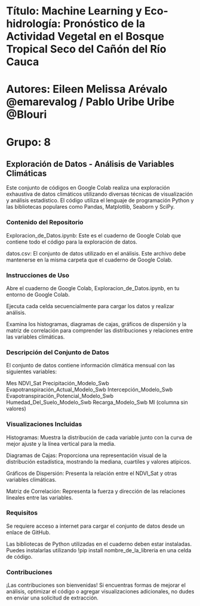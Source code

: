 # Título: Machine Learning y Eco-hidrología: Pronóstico de la Actividad Vegetal en el Bosque Tropical Seco del Cañón del Río Cauca
# Autores: Eileen Melissa Arévalo @emarevalog / Pablo Uribe Uribe @Blouri
# Grupo: 8


## Exploración de Datos - Análisis de Variables Climáticas
Este conjunto de códigos en Google Colab realiza una exploración exhaustiva de datos climáticos utilizando diversas técnicas de visualización y análisis estadístico. El código utiliza el lenguaje de programación Python y las bibliotecas populares como Pandas, Matplotlib, Seaborn y SciPy.

### Contenido del Repositorio
Exploracion_de_Datos.ipynb: Este es el cuaderno de Google Colab que contiene todo el código para la exploración de datos.

datos.csv: El conjunto de datos utilizado en el análisis. Este archivo debe mantenerse en la misma carpeta que el cuaderno de Google Colab.

### Instrucciones de Uso
Abre el cuaderno de Google Colab, Exploracion_de_Datos.ipynb, en tu entorno de Google Colab.

Ejecuta cada celda secuencialmente para cargar los datos y realizar análisis.

Examina los histogramas, diagramas de cajas, gráficos de dispersión y la matriz de correlación para comprender las distribuciones y relaciones entre las variables climáticas.

### Descripción del Conjunto de Datos
El conjunto de datos contiene información climática mensual con las siguientes variables:

Mes
NDVI_Sat
Precipitación_Modelo_Swb
Evapotranspiración_Actual_Modelo_Swb
Intercepción_Modelo_Swb
Evapotranspiración_Potencial_Modelo_Swb
Humedad_Del_Suelo_Modelo_Swb
Recarga_Modelo_Swb
Ml (columna sin valores)

### Visualizaciones Incluidas

Histogramas: Muestra la distribución de cada variable junto con la curva de mejor ajuste y la línea vertical para la media.

Diagramas de Cajas: Proporciona una representación visual de la distribución estadística, mostrando la mediana, cuartiles y valores atípicos.

Gráficos de Dispersión: Presenta la relación entre el NDVI_Sat y otras variables climáticas.

Matriz de Correlación: Representa la fuerza y dirección de las relaciones lineales entre las variables.

### Requisitos
Se requiere acceso a internet para cargar el conjunto de datos desde un enlace de GitHub.

Las bibliotecas de Python utilizadas en el cuaderno deben estar instaladas. Puedes instalarlas utilizando !pip install nombre_de_la_libreria en una celda de código.

### Contribuciones
¡Las contribuciones son bienvenidas! Si encuentras formas de mejorar el análisis, optimizar el código o agregar visualizaciones adicionales, no dudes en enviar una solicitud de extracción.
